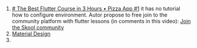 1. [# The Best Flutter Course in 3 Hours • Pizza App #1](https://www.youtube.com/watch?v=MQ1_wPyVLVc) it has no tutorial how to configure environment. Autor propose to free join to the community platform with flutter lessons (in comments in this video): [Join the Skool community](https://www.skool.com/flutter-squad-9325)
2. [Material Design](https://material.io) 
3. 